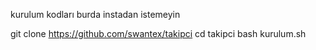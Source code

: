 kurulum kodları burda instadan istemeyin 

git clone https://github.com/swantex/takipci 
cd takipci 
bash kurulum.sh
